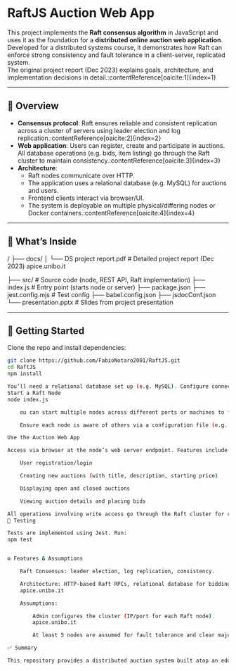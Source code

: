 # RaftJS Auction Web App

This project implements the **Raft consensus algorithm** in JavaScript and uses it as the foundation for a **distributed online auction web application**. Developed for a distributed systems course, it demonstrates how Raft can enforce strong consistency and fault tolerance in a client-server, replicated system.  
The original project report (Dec 2023) explains goals, architecture, and implementation decisions in detail.:contentReference[oaicite:1]{index=1}

---

## 📘 Overview

- **Consensus protocol**: Raft ensures reliable and consistent replication across a cluster of servers using leader election and log replication.:contentReference[oaicite:2]{index=2}  
- **Web application**: Users can register, create and participate in auctions. All database operations (e.g. bids, item listing) go through the Raft cluster to maintain consistency.:contentReference[oaicite:3]{index=3}  
- **Architecture**:  
  - Raft nodes communicate over HTTP.  
  - The application uses a relational database (e.g. MySQL) for auctions and users.  
  - Frontend clients interact via browser/UI.  
  - The system is deployable on multiple physical/differing nodes or Docker containers.:contentReference[oaicite:4]{index=4}

---

## 🧩 What’s Inside


/
├── docs/
│ └── DS project report.pdf # Detailed project report (Dec 2023)
apice.unibo.it

├── src/ # Source code (node, REST API, Raft implementation)
├── index.js # Entry point (starts node or server)
├── package.json
├── jest.config.mjs # Test config
├── babel.config.json
├── jsdocConf.json
└── presentation.pptx # Slides from project presentation

---

## 🚀 Getting Started

Clone the repo and install dependencies:

```bash
git clone https://github.com/FabioNotaro2001/RaftJS.git
cd RaftJS
npm install

You’ll need a relational database set up (e.g. MySQL). Configure connection settings in your app config or environment variables (e.g. host, port, credentials).
Start a Raft Node
node index.js

    ou can start multiple nodes across different ports or machines to form a cluster.

    Ensure each node is aware of others via a configuration file (e.g. ports/IPs for Raft communication).

Use the Auction Web App

Access via browser at the node’s web server endpoint. Features include:

    User registration/login

    Creating new auctions (with title, description, starting price)

    Displaying open and closed auctions

    Viewing auction details and placing bids

All operations involving write access go through the Raft cluster for consistent replication.
🧪 Testing

Tests are implemented using Jest. Run:
npm test


⚙️ Features & Assumptions

    Raft Consensus: leader election, log replication, consistency.

    Architecture: HTTP-based Raft RPCs, relational database for bidding/auctions.
    apice.unibo.it

    Assumptions:

        Admin configures the cluster (IP/port for each Raft node).
        apice.unibo.it

        At least 5 nodes are assumed for fault tolerance and clear majority.

✅ Summary

This repository provides a distributed auction system built atop an educational implementation of Raft in JavaScript, complete with a web interface, test suite, and project documentation/report. It’s a great showcase of applying consensus protocols to a realistic web service.
